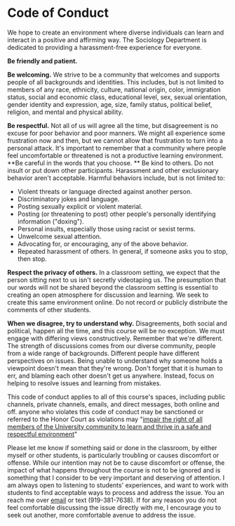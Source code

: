 # Code of Conduct

We hope to create an environment where diverse individuals can learn and interact in a positive and affirming way. The Sociology Department is dedicated to providing a harassment-free experience for everyone.

**Be friendly and patient.**

**Be welcoming.** We strive to be a community that welcomes and supports people of all backgrounds and identities. This includes, but is not limited to members of any race, ethnicity, culture, national origin, color, immigration status, social and economic class, educational level, sex, sexual orientation, gender identity and expression, age, size, family status, political belief, religion, and mental and physical ability.

**Be respectful.** Not all of us will agree all the time, but disagreement is no excuse for poor behavior and poor manners. We might all experience some frustration now and then, but we cannot allow that frustration to turn into a personal attack. It's important to remember that a community where people feel uncomfortable or threatened is not a productive learning environment.
**Be careful in the words that you choose. ** Be kind to others. Do not insult or put down other participants. Harassment and other exclusionary behavior aren't acceptable. Harmful behaviors include, but is not limited to:
* Violent threats or language directed against another person.
* Discriminatory jokes and language.
* Posting sexually explicit or violent material.
* Posting (or threatening to post) other people's personally identifying information ("doxing").
* Personal insults, especially those using racist or sexist terms.
* Unwelcome sexual attention.
* Advocating for, or encouraging, any of the above behavior.
* Repeated harassment of others. In general, if someone asks you to stop, then stop.  

**Respect the privacy of others.** In a classroom setting, we expect that the person sitting next to us isn't secretly videotaping us. The presumption that our words will not be shared beyond the classroom setting is essential to creating an open atmosphere for discussion and learning. We seek to create this same environment online. Do not record or publicly distribute the comments of other students.  

**When we disagree, try to understand why.** Disagreements, both social and political, happen all the time, and this course will be no exception. We must engage with differing views constructively. Remember that we're different. The strength of discussions comes from our diverse community, people from a wide range of backgrounds. Different people have different perspectives on issues. Being unable to understand why someone holds a viewpoint doesn't mean that they're wrong. Don't forget that it is human to err, and blaming each other doesn't get us anywhere. Instead, focus on helping to resolve issues and learning from mistakes.

This code of conduct applies to all of this course's spaces, including public channels, private channels, emails, and direct messages, both online and off. anyone who violates this code of conduct may be sanctioned or referred to the Honor Court as violations may "[impair the right of all members of the University community to learn and thrive in a safe and respectful environment](https://studentconduct.unc.edu/sites/studentconduct.unc.edu/files/documents/Instrument%20of%20Student%20Judicial%20Governance.pdf)"

 Please let me know if something said or done in the classroom, by either myself or other students, is particularly troubling or causes discomfort or offense. While our intention may not be to cause discomfort or offense, the impact of what happens throughout the course is not to be ignored and is something that I consider to be very important and deserving of attention.  I am always open to listening to students' experiences, and want to work with students to find acceptable ways to process and address the issue. You an reach me over [email](mailto:neal.caren@unc.edu) or text (919-381-7638). If for any reason you do not feel comfortable discussing the issue directly with me, I encourage you to seek out another, more comfortable avenue to address the issue.
